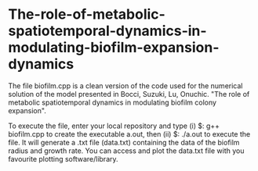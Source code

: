 # The-role-of-metabolic-spatiotemporal-dynamics-in-modulating-biofilm-expansion-dynamics

The file biofilm.cpp is a clean version of the code used for the numerical solution of the model presented in Bocci, Suzuki, Lu, Onuchic. "The role of metabolic spatiotemporal dynamics in modulating biofilm colony expansion".

To execute the file, enter your local repository and type (i) $: g++ biofilm.cpp to create the executable a.out, then (ii) $: ./a.out to execute the file. It will generate a .txt file (data.txt) containing the data of the biofilm radius and growth rate. 
You can access and plot the data.txt file with you favourite plotting software/library.
